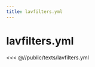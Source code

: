 ```yaml
---
title: lavfilters.yml
---
```


# lavfilters.yml

<script setup>
import DownloadButton from '@components/DownloadButton.vue'
</script>

<DownloadButton
  filePath="texts/lavfilters.yml"
/>

<<< @//public/texts/lavfilters.yml
